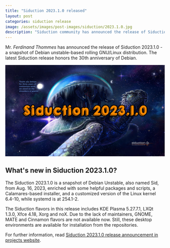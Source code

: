 ```yaml
---
title: "Siduction 2023.1.0 released"
layout: post
categories: siduction release
image: /assets/images/post-images/siduction/2023.1.0.jpg
description: "Siduction community has announced the release of Siduction 2023.1.0 - latest rolling snapshot from the Debian unstable branch"
---
```


Mr. *Ferdinand Thommes* has announced the release of Siduction 2023.1.0 - a snapshot of Debian unstable-based rolling GNU/Linux distribution. The latest Siduction release honors the 30th anniversary of Debian.

![Siduction 2023.1.0 featured image](/assets/images/post-images/siduction/2023.1.0.jpg)

## What's new in Siduction 2023.1.0?

The Siduction 2023.1.0 is a snapshot of Debian Unstable, also named Sid, from Aug. 16, 2023, enriched with some helpful packages and scripts, a Calamares-based installer, and a customized version of the Linux kernel 6.4-10, while systemd is at 254.1-2.

The Siduction flavors in this release includes KDE Plasma 5.27.7.1, LXQt 1.3.0, Xfce 4.18, Xorg and noX. Due to the lack of maintainers, GNOME, MATE and Cinnamon flavors are not available now. Still, these desktop environments are available for installation from the repositories.

For further information, read [Siduction 2023.1.0 release announcement in projects website](https://siduction.org/2023/08/release-notes-2023-1-0-standing-on-the-shoulders-of-giants/).

